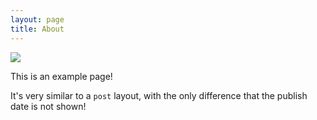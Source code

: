 ```yaml
---
layout: page
title: About
---
```


![](https://picsum.photos/1920/1080)

This is an example page!

It's very similar to a `post` layout, with the only difference that the publish date is not shown!